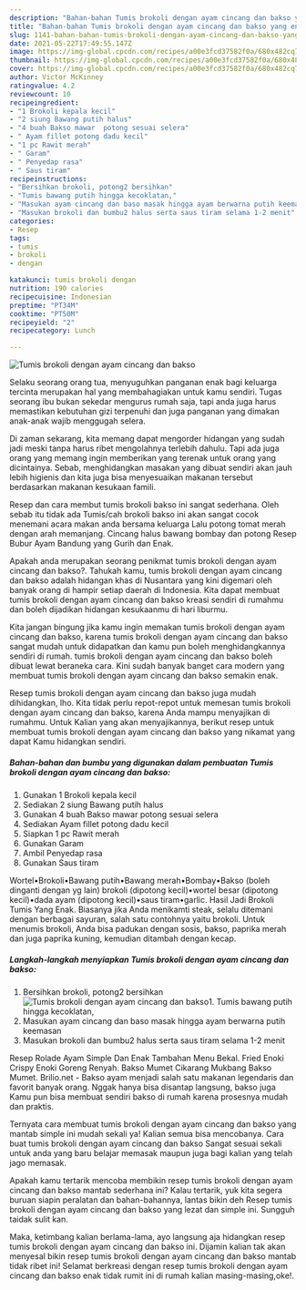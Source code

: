 ```yaml
---
description: "Bahan-bahan Tumis brokoli dengan ayam cincang dan bakso yang enak Untuk Jualan"
title: "Bahan-bahan Tumis brokoli dengan ayam cincang dan bakso yang enak Untuk Jualan"
slug: 1141-bahan-bahan-tumis-brokoli-dengan-ayam-cincang-dan-bakso-yang-enak-untuk-jualan
date: 2021-05-22T17:49:55.147Z
image: https://img-global.cpcdn.com/recipes/a00e3fcd37582f0a/680x482cq70/tumis-brokoli-dengan-ayam-cincang-dan-bakso-foto-resep-utama.jpg
thumbnail: https://img-global.cpcdn.com/recipes/a00e3fcd37582f0a/680x482cq70/tumis-brokoli-dengan-ayam-cincang-dan-bakso-foto-resep-utama.jpg
cover: https://img-global.cpcdn.com/recipes/a00e3fcd37582f0a/680x482cq70/tumis-brokoli-dengan-ayam-cincang-dan-bakso-foto-resep-utama.jpg
author: Victor McKinney
ratingvalue: 4.2
reviewcount: 10
recipeingredient:
- "1 Brokoli kepala kecil"
- "2 siung Bawang putih halus"
- "4 buah Bakso mawar  potong sesuai selera"
- " Ayam fillet potong dadu kecil"
- "1 pc Rawit merah"
- " Garam"
- " Penyedap rasa"
- " Saus tiram"
recipeinstructions:
- "Bersihkan brokoli, potong2 bersihkan"
- "Tumis bawang putih hingga kecoklatan,"
- "Masukan ayam cincang dan baso masak hingga ayam berwarna putih keemasan"
- "Masukan brokoli dan bumbu2 halus serta saus tiram selama 1-2 menit"
categories:
- Resep
tags:
- tumis
- brokoli
- dengan

katakunci: tumis brokoli dengan 
nutrition: 190 calories
recipecuisine: Indonesian
preptime: "PT34M"
cooktime: "PT50M"
recipeyield: "2"
recipecategory: Lunch

---
```



![Tumis brokoli dengan ayam cincang dan bakso](https://img-global.cpcdn.com/recipes/a00e3fcd37582f0a/680x482cq70/tumis-brokoli-dengan-ayam-cincang-dan-bakso-foto-resep-utama.jpg)

Selaku seorang orang tua, menyuguhkan panganan enak bagi keluarga tercinta merupakan hal yang membahagiakan untuk kamu sendiri. Tugas seorang ibu bukan sekedar mengurus rumah saja, tapi anda juga harus memastikan kebutuhan gizi terpenuhi dan juga panganan yang dimakan anak-anak wajib menggugah selera.

Di zaman  sekarang, kita memang dapat mengorder hidangan yang sudah jadi meski tanpa harus ribet mengolahnya terlebih dahulu. Tapi ada juga orang yang memang ingin memberikan yang terenak untuk orang yang dicintainya. Sebab, menghidangkan masakan yang dibuat sendiri akan jauh lebih higienis dan kita juga bisa menyesuaikan makanan tersebut berdasarkan makanan kesukaan famili. 

Resep dan cara membut tumis brokoli bakso ini sangat sederhana. Oleh sebab itu tidak ada Tumis/cah brokoli bakso ini akan sangat cocok menemani acara makan anda bersama keluarga Lalu potong tomat merah dengan arah memanjang. Cincang halus bawang bombay dan potong Resep Bubur Ayam Bandung yang Gurih dan Enak.

Apakah anda merupakan seorang penikmat tumis brokoli dengan ayam cincang dan bakso?. Tahukah kamu, tumis brokoli dengan ayam cincang dan bakso adalah hidangan khas di Nusantara yang kini digemari oleh banyak orang di hampir setiap daerah di Indonesia. Kita dapat membuat tumis brokoli dengan ayam cincang dan bakso kreasi sendiri di rumahmu dan boleh dijadikan hidangan kesukaanmu di hari liburmu.

Kita jangan bingung jika kamu ingin memakan tumis brokoli dengan ayam cincang dan bakso, karena tumis brokoli dengan ayam cincang dan bakso sangat mudah untuk didapatkan dan kamu pun boleh menghidangkannya sendiri di rumah. tumis brokoli dengan ayam cincang dan bakso boleh dibuat lewat beraneka cara. Kini sudah banyak banget cara modern yang membuat tumis brokoli dengan ayam cincang dan bakso semakin enak.

Resep tumis brokoli dengan ayam cincang dan bakso juga mudah dihidangkan, lho. Kita tidak perlu repot-repot untuk memesan tumis brokoli dengan ayam cincang dan bakso, karena Anda mampu menyajikan di rumahmu. Untuk Kalian yang akan menyajikannya, berikut resep untuk membuat tumis brokoli dengan ayam cincang dan bakso yang nikamat yang dapat Kamu hidangkan sendiri.

<!--inarticleads1-->

##### Bahan-bahan dan bumbu yang digunakan dalam pembuatan Tumis brokoli dengan ayam cincang dan bakso:

1. Gunakan 1 Brokoli kepala kecil
1. Sediakan 2 siung Bawang putih halus
1. Gunakan 4 buah Bakso mawar  potong sesuai selera
1. Sediakan  Ayam fillet potong dadu kecil
1. Siapkan 1 pc Rawit merah
1. Gunakan  Garam
1. Ambil  Penyedap rasa
1. Gunakan  Saus tiram


Wortel•Brokoli•Bawang putih•Bawang merah•Bombay•Bakso (boleh dinganti dengan yg lain) brokoli (dipotong kecil)•wortel besar (dipotong kecil)•dada ayam (dipotong kecil)•saus tiram•garlic. Hasil Jadi Brokoli Tumis Yang Enak. Biasanya jika Anda menikamti steak, selalu ditemani dengan berbagai sayuran, salah satu contohnya yaitu brokoli. Untuk menumis brokoli, Anda bisa padukan dengan sosis, bakso, paprika merah dan juga paprika kuning, kemudian ditambah dengan kecap. 

<!--inarticleads2-->

##### Langkah-langkah menyiapkan Tumis brokoli dengan ayam cincang dan bakso:

1. Bersihkan brokoli, potong2 bersihkan
<img src="https://img-global.cpcdn.com/steps/15fe36c7b4032bc0/160x128cq70/tumis-brokoli-dengan-ayam-cincang-dan-bakso-langkah-memasak-1-foto.jpg" alt="Tumis brokoli dengan ayam cincang dan bakso">1. Tumis bawang putih hingga kecoklatan,
1. Masukan ayam cincang dan baso masak hingga ayam berwarna putih keemasan
1. Masukan brokoli dan bumbu2 halus serta saus tiram selama 1-2 menit


Resep Rolade Ayam Simple Dan Enak Tambahan Menu Bekal. Fried Enoki Crispy Enoki Goreng Renyah. Bakso Mumet Cikarang Mukbang Bakso Mumet. Brilio.net - Bakso ayam menjadi salah satu makanan legendaris dan favorit banyak orang. Nggak hanya bisa disantap langsung, bakso juga Kamu pun bisa membuat sendiri bakso di rumah karena prosesnya mudah dan praktis. 

Ternyata cara membuat tumis brokoli dengan ayam cincang dan bakso yang mantab simple ini mudah sekali ya! Kalian semua bisa mencobanya. Cara buat tumis brokoli dengan ayam cincang dan bakso Sangat sesuai sekali untuk anda yang baru belajar memasak maupun juga bagi kalian yang telah jago memasak.

Apakah kamu tertarik mencoba membikin resep tumis brokoli dengan ayam cincang dan bakso mantab sederhana ini? Kalau tertarik, yuk kita segera buruan siapin peralatan dan bahan-bahannya, lantas bikin deh Resep tumis brokoli dengan ayam cincang dan bakso yang lezat dan simple ini. Sungguh taidak sulit kan. 

Maka, ketimbang kalian berlama-lama, ayo langsung aja hidangkan resep tumis brokoli dengan ayam cincang dan bakso ini. Dijamin kalian tak akan menyesal bikin resep tumis brokoli dengan ayam cincang dan bakso mantab tidak ribet ini! Selamat berkreasi dengan resep tumis brokoli dengan ayam cincang dan bakso enak tidak rumit ini di rumah kalian masing-masing,oke!.

